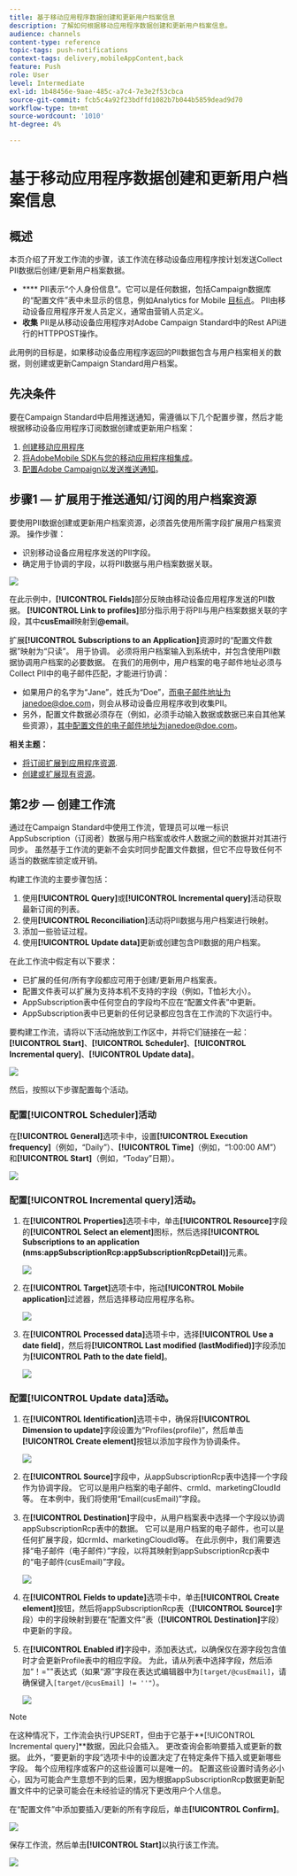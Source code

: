```yaml
---
title: 基于移动应用程序数据创建和更新用户档案信息
description: 了解如何根据移动应用程序数据创建和更新用户档案信息。
audience: channels
content-type: reference
topic-tags: push-notifications
context-tags: delivery,mobileAppContent,back
feature: Push
role: User
level: Intermediate
exl-id: 1b48456e-9aae-485c-a7c4-7e3e2f53cbca
source-git-commit: fcb5c4a92f23bdffd1082b7b044b5859dead9d70
workflow-type: tm+mt
source-wordcount: '1010'
ht-degree: 4%

---
```


# 基于移动应用程序数据创建和更新用户档案信息

## 概述

本页介绍了开发工作流的步骤，该工作流在移动设备应用程序按计划发送Collect PII数据后创建/更新用户档案数据。

* **** PII表示“个人身份信息”。它可以是任何数据，包括Campaign数据库的“配置文件”表中未显示的信息，例如Analytics for Mobile [目标点](../../integrating/using/about-campaign-points-of-interest-data-integration.md)。 PII由移动设备应用程序开发人员定义，通常由营销人员定义。
* **收集** PII是从移动设备应用程序对Adobe Campaign Standard中的Rest API进行的HTTPPOST操作。

此用例的目标是，如果移动设备应用程序返回的PII数据包含与用户档案相关的数据，则创建或更新Campaign Standard用户档案。

## 先决条件

要在Campaign Standard中启用推送通知，需遵循以下几个配置步骤，然后才能根据移动设备应用程序订阅数据创建或更新用户档案：

1. [创建移动应用程序](../../administration/using/configuring-a-mobile-application.md)
1. [将AdobeMobile SDK与您的移动应用程序相集成](https://helpx.adobe.com/cn/campaign/kb/integrate-mobile-sdk.html)。
1. [配置Adobe Campaign以发送推送通知](https://helpx.adobe.com/cn/campaign/kb/configuring-app-sdkv4.html)。

## 步骤1 — 扩展用于推送通知/订阅的用户档案资源

要使用PII数据创建或更新用户档案资源，必须首先使用所需字段扩展用户档案资源。 操作步骤：

* 识别移动设备应用程序发送的PII字段。
* 确定用于协调的字段，以将PII数据与用户档案数据关联。

![](assets/update_profile1.png)

在此示例中，**[!UICONTROL Fields]**&#x200B;部分反映由移动设备应用程序发送的PII数据。 **[!UICONTROL Link to profiles]**&#x200B;部分指示用于将PII与用户档案数据关联的字段，其中&#x200B;**cusEmail**&#x200B;映射到&#x200B;**@email**。

扩展&#x200B;**[!UICONTROL Subscriptions to an Application]**&#x200B;资源时的“配置文件数据”映射为“只读”。 用于协调。 必须将用户档案输入到系统中，并包含使用PII数据协调用户档案的必要数据。 在我们的用例中，用户档案的电子邮件地址必须与Collect PII中的电子邮件匹配，才能进行协调：

* 如果用户的名字为“Jane”，姓氏为“Doe”，而电子邮件地址为janedoe@doe.com，则会从移动设备应用程序收到收集PII。
* 另外，配置文件数据必须存在（例如，必须手动输入数据或数据已来自其他某些资源），其中配置文件的电子邮件地址为janedoe@doe.com。

**相关主题：**

* [将订阅扩展到应用程序资源](../../developing/using/extending-the-subscriptions-to-an-application-resource.md).
* [创建或扩展现有资源](../../developing/using/key-steps-to-add-a-resource.md)。

## 第2步 — 创建工作流

通过在Campaign Standard中使用工作流，管理员可以唯一标识AppSubscription（订阅者）数据与用户档案或收件人数据之间的数据并对其进行同步。 虽然基于工作流的更新不会实时同步配置文件数据，但它不应导致任何不适当的数据库锁定或开销。

构建工作流的主要步骤包括：

1. 使用&#x200B;**[!UICONTROL Query]**&#x200B;或&#x200B;**[!UICONTROL Incremental query]**&#x200B;活动获取最新订阅的列表。
1. 使用&#x200B;**[!UICONTROL Reconciliation]**&#x200B;活动将PII数据与用户档案进行映射。
1. 添加一些验证过程。
1. 使用&#x200B;**[!UICONTROL Update data]**&#x200B;更新或创建包含PII数据的用户档案。

在此工作流中假定有以下要求：

* 已扩展的任何/所有字段都应可用于创建/更新用户档案表。
* 配置文件表可以扩展为支持本机不支持的字段（例如，T恤衫大小）。
* AppSubscription表中任何空白的字段均不应在“配置文件表”中更新。
* AppSubscription表中已更新的任何记录都应包含在工作流的下次运行中。

要构建工作流，请将以下活动拖放到工作区中，并将它们链接在一起：**[!UICONTROL Start]**、**[!UICONTROL Scheduler]**、**[!UICONTROL Incremental query]**、**[!UICONTROL Update data]**。

![](assets/update_profile0.png)

然后，按照以下步骤配置每个活动。

### 配置&#x200B;**[!UICONTROL Scheduler]**&#x200B;活动

在&#x200B;**[!UICONTROL General]**&#x200B;选项卡中，设置&#x200B;**[!UICONTROL Execution frequency]**（例如，“Daily”）、**[!UICONTROL Time]**（例如，“1:00:00 AM”）和&#x200B;**[!UICONTROL Start]**（例如，“Today”日期）。

![](assets/update_profile2.png)

### 配置&#x200B;**[!UICONTROL Incremental query]**&#x200B;活动。

1. 在&#x200B;**[!UICONTROL Properties]**&#x200B;选项卡中，单击&#x200B;**[!UICONTROL Resource]**&#x200B;字段的&#x200B;**[!UICONTROL Select an element]**&#x200B;图标，然后选择&#x200B;**[!UICONTROL Subscriptions to an application (nms:appSubscriptionRcp:appSubscriptionRcpDetail)]**&#x200B;元素。

   ![](assets/update_profile3.png)

1. 在&#x200B;**[!UICONTROL Target]**&#x200B;选项卡中，拖动&#x200B;**[!UICONTROL Mobile application]**&#x200B;过滤器，然后选择移动应用程序名称。

   ![](assets/update_profile4.png)

1. 在&#x200B;**[!UICONTROL Processed data]**&#x200B;选项卡中，选择&#x200B;**[!UICONTROL Use a date field]**，然后将&#x200B;**[!UICONTROL Last modified (lastModified)]**&#x200B;字段添加为&#x200B;**[!UICONTROL Path to the date field]**。

   ![](assets/update_profile5.png)

### 配置&#x200B;**[!UICONTROL Update data]**&#x200B;活动。

1. 在&#x200B;**[!UICONTROL Identification]**&#x200B;选项卡中，确保将&#x200B;**[!UICONTROL Dimension to update]**&#x200B;字段设置为“Profiles(profile)”，然后单击&#x200B;**[!UICONTROL Create element]**&#x200B;按钮以添加字段作为协调条件。

   ![](assets/update_profile_createelement.png)

1. 在&#x200B;**[!UICONTROL Source]**&#x200B;字段中，从appSubscriptionRcp表中选择一个字段作为协调字段。 它可以是用户档案的电子邮件、crmId、marketingCloudId等。 在本例中，我们将使用“Email(cusEmail)”字段。

1. 在&#x200B;**[!UICONTROL Destination]**&#x200B;字段中，从用户档案表中选择一个字段以协调appSubscriptionRcp表中的数据。 它可以是用户档案的电子邮件，也可以是任何扩展字段，如crmId、marketingCloudId等。 在此示例中，我们需要选择“电子邮件（电子邮件）”字段，以将其映射到appSubscriptionRcp表中的“电子邮件(cusEmail)”字段。

   ![](assets/update_profile7.png)

1. 在&#x200B;**[!UICONTROL Fields to update]**&#x200B;选项卡中，单击&#x200B;**[!UICONTROL Create element]**&#x200B;按钮，然后将appSubscriptionRcp表（**[!UICONTROL Source]**&#x200B;字段）中的字段映射到要在“配置文件”表（**[!UICONTROL Destination]**&#x200B;字段）中更新的字段。

1. 在&#x200B;**[!UICONTROL Enabled if]**&#x200B;字段中，添加表达式，以确保仅在源字段包含值时才会更新Profile表中的相应字段。 为此，请从列表中选择字段，然后添加“！=&quot;&quot;表达式（如果“源”字段在表达式编辑器中为`[target/@cusEmail]`，请确保键入`[target/@cusEmail] != ''"`）。

   ![](assets/update_profile8.png)

>[!NOTE]
>
>在这种情况下，工作流会执行UPSERT，但由于它基于&#x200B;**[!UICONTROL Incremental query]**数据，因此只会插入。 更改查询会影响要插入或更新的数据。
>此外，“要更新的字段”选项卡中的设置决定了在特定条件下插入或更新哪些字段。 每个应用程序或客户的这些设置可以是唯一的。
>配置这些设置时请务必小心，因为可能会产生意想不到的后果，因为根据appSubscriptionRcp数据更新配置文件中的记录可能会在未经验证的情况下更改用户个人信息。

在“配置文件”中添加要插入/更新的所有字段后，单击&#x200B;**[!UICONTROL Confirm]**。

![](assets/update_profile9.png)

保存工作流，然后单击&#x200B;**[!UICONTROL Start]**&#x200B;以执行该工作流。

![](assets/update_profile10.png)
